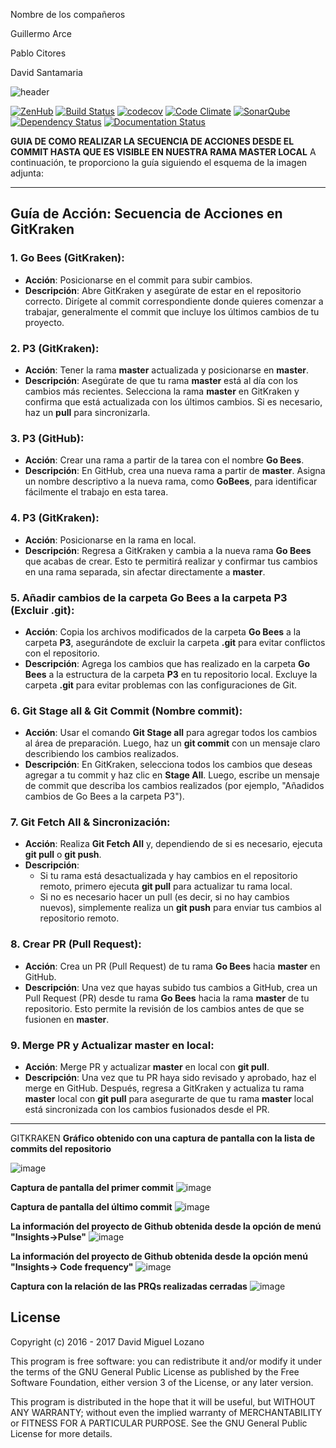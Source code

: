 Nombre de los compañeros

Guillermo Arce

Pablo Citores

David Santamaria


![header](https://cloud.githubusercontent.com/assets/6546265/22174630/785cdf04-dfe3-11e6-8cf4-024e8dc1c051.png)

[![ZenHub](https://raw.githubusercontent.com/ZenHubIO/support/master/zenhub-badge.png)](https://zenhub.com)
[![Build Status](https://travis-ci.org/davidmigloz/go-bees.svg?branch=master)](https://travis-ci.org/davidmigloz/go-bees)
[![codecov](https://codecov.io/gh/davidmigloz/go-bees/branch/master/graph/badge.svg)](https://codecov.io/gh/davidmigloz/go-bees)
[![Code Climate](https://codeclimate.com/github/davidmigloz/go-bees/badges/gpa.svg)](https://codeclimate.com/github/davidmigloz/go-bees)
[![SonarQube](https://sonarqube.com/api/badges/gate?key=go-bees)](https://sonarqube.com/component_measures/?id=go-bees)
[![Dependency Status](https://www.versioneye.com/user/projects/57f7b19e823b88004e06ad33/badge.svg?style=flat-square)](https://www.versioneye.com/user/projects/57f7b19e823b88004e06ad33)
[![Documentation Status](https://readthedocs.org/projects/go-bees/badge/?version=develop)](http://go-bees.readthedocs.io/es/develop/?badge=develop)

**GUIA DE COMO REALIZAR LA SECUENCIA DE ACCIONES DESDE EL COMMIT HASTA QUE ES VISIBLE EN NUESTRA RAMA MASTER LOCAL**
A continuación, te proporciono la guía siguiendo el esquema de la imagen adjunta:

---

## **Guía de Acción: Secuencia de Acciones en GitKraken**

### **1. Go Bees (GitKraken)**:
   - **Acción**: Posicionarse en el commit para subir cambios.
   - **Descripción**: Abre GitKraken y asegúrate de estar en el repositorio correcto. Dirígete al commit correspondiente donde quieres comenzar a trabajar, generalmente el commit que incluye los últimos cambios de tu proyecto.

### **2. P3 (GitKraken)**:
   - **Acción**: Tener la rama **master** actualizada y posicionarse en **master**.
   - **Descripción**: Asegúrate de que tu rama **master** está al día con los cambios más recientes. Selecciona la rama **master** en GitKraken y confirma que está actualizada con los últimos cambios. Si es necesario, haz un **pull** para sincronizarla.

### **3. P3 (GitHub)**:
   - **Acción**: Crear una rama a partir de la tarea con el nombre **Go Bees**.
   - **Descripción**: En GitHub, crea una nueva rama a partir de **master**. Asigna un nombre descriptivo a la nueva rama, como **GoBees**, para identificar fácilmente el trabajo en esta tarea.

### **4. P3 (GitKraken)**:
   - **Acción**: Posicionarse en la rama en local.
   - **Descripción**: Regresa a GitKraken y cambia a la nueva rama **Go Bees** que acabas de crear. Esto te permitirá realizar y confirmar tus cambios en una rama separada, sin afectar directamente a **master**.

### **5. Añadir cambios de la carpeta Go Bees a la carpeta P3 (Excluir .git)**:
   - **Acción**: Copia los archivos modificados de la carpeta **Go Bees** a la carpeta **P3**, asegurándote de excluir la carpeta **.git** para evitar conflictos con el repositorio.
   - **Descripción**: Agrega los cambios que has realizado en la carpeta **Go Bees** a la estructura de la carpeta **P3** en tu repositorio local. Excluye la carpeta **.git** para evitar problemas con las configuraciones de Git.

### **6. Git Stage all & Git Commit (Nombre commit)**:
   - **Acción**: Usar el comando **Git Stage all** para agregar todos los cambios al área de preparación. Luego, haz un **git commit** con un mensaje claro describiendo los cambios realizados.
   - **Descripción**: En GitKraken, selecciona todos los cambios que deseas agregar a tu commit y haz clic en **Stage All**. Luego, escribe un mensaje de commit que describa los cambios realizados (por ejemplo, "Añadidos cambios de Go Bees a la carpeta P3").

### **7. Git Fetch All & Sincronización**:
   - **Acción**: Realiza **Git Fetch All** y, dependiendo de si es necesario, ejecuta **git pull** o **git push**.
   - **Descripción**:
     - Si tu rama está desactualizada y hay cambios en el repositorio remoto, primero ejecuta **git pull** para actualizar tu rama local.
     - Si no es necesario hacer un pull (es decir, si no hay cambios nuevos), simplemente realiza un **git push** para enviar tus cambios al repositorio remoto.

### **8. Crear PR (Pull Request)**:
   - **Acción**: Crea un PR (Pull Request) de tu rama **Go Bees** hacia **master** en GitHub.
   - **Descripción**: Una vez que hayas subido tus cambios a GitHub, crea un Pull Request (PR) desde tu rama **Go Bees** hacia la rama **master** de tu repositorio. Esto permite la revisión de los cambios antes de que se fusionen en **master**.

### **9. Merge PR y Actualizar master en local**:
   - **Acción**: Merge PR y actualizar **master** en local con **git pull**.
   - **Descripción**: Una vez que tu PR haya sido revisado y aprobado, haz el merge en GitHub. Después, regresa a GitKraken y actualiza tu rama **master** local con **git pull** para asegurarte de que tu rama **master** local está sincronizada con los cambios fusionados desde el PR.

---


GITKRAKEN
**Gráfico obtenido con una captura de pantalla con la lista de commits del repositorio**

![image](https://github.com/user-attachments/assets/95d2821d-188e-4864-aadf-5d2724e4300a)



**Captura de pantalla del primer commit**
![image](https://github.com/user-attachments/assets/5aadb7ae-5594-486d-a267-0ec580f2e91c)


**Captura de pantalla del último commit**
![image](https://github.com/user-attachments/assets/84dee2df-1b68-4257-9b1d-383c2b23ab10)



**La información del proyecto de Github obtenida desde la opción de menú "Insights→Pulse"**
![image](https://github.com/user-attachments/assets/6d8adb1a-0227-47fe-9c50-f1c263a528da)

**La información del proyecto de Github obtenida desde la opción menú "Insights→ Code frequency"**
![image](https://github.com/user-attachments/assets/f701d087-961d-4cc5-85bb-cbeff9b07705)

**Captura con la relación de las PRQs realizadas cerradas**
![image](https://github.com/user-attachments/assets/6782e03f-dbde-4048-8d8f-6b0e3426c074)






## License

Copyright (c) 2016 - 2017 David Miguel Lozano

This program is free software: you can redistribute it and/or modify
it under the terms of the GNU General Public License as published by
the Free Software Foundation, either version 3 of the License, or
any later version.

This program is distributed in the hope that it will be useful,
but WITHOUT ANY WARRANTY; without even the implied warranty of
MERCHANTABILITY or FITNESS FOR A PARTICULAR PURPOSE. See the
GNU General Public License for more details.
